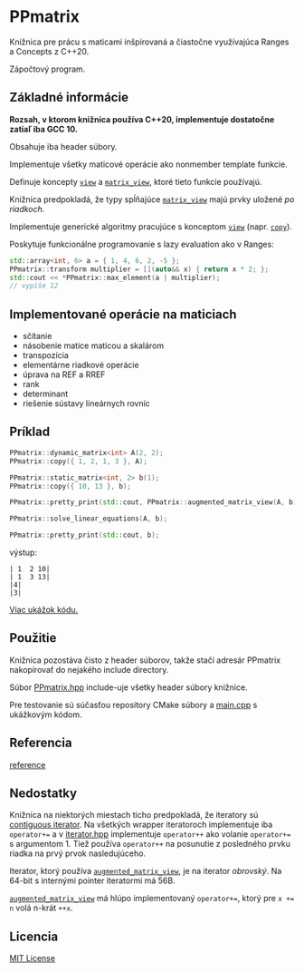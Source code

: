 # PPmatrix

Knižnica pre prácu s maticami inšpirovaná a čiastočne
využívajúca Ranges a Concepts z C++20.

Zápočtový program.

## Základné informácie

**Rozsah, v ktorom knižnica používa C++20,
implementuje dostatočne zatiaľ iba GCC 10.**

Obsahuje iba header súbory.

Implementuje všetky maticové operácie ako nonmember template funkcie.

Definuje koncepty [`view`](reference.md#view)
a [`matrix_view`](reference.md#matrix_view),
ktoré tieto funkcie používajú.

Knižnica predpokladá, že typy spĺňajúce
[`matrix_view`](reference.md#matrix_view)
majú prvky uložené *po riadkoch*.

Implementuje generické algoritmy pracujúce s konceptom [`view`](reference.md#view)
(napr. [`copy`](reference.md#copy)).

Poskytuje funkcionálne programovanie s lazy evaluation ako v Ranges:

```cpp
std::array<int, 6> a = { 1, 4, 6, 2, -5 };
PPmatrix::transform multiplier = [](auto&& x) { return x * 2; };
std::cout << *PPmatrix::max_element(a | multiplier);
// vypíše 12
```

## Implementované operácie na maticiach

* sčítanie
* násobenie matice maticou a skalárom
* transpozícia
* elementárne riadkové operácie
* úprava na REF a RREF
* rank
* determinant
* riešenie sústavy lineárnych rovníc

## Príklad

```cpp
PPmatrix::dynamic_matrix<int> A(2, 2);
PPmatrix::copy({ 1, 2, 1, 3 }, A);

PPmatrix::static_matrix<int, 2> b(1);
PPmatrix::copy({ 10, 13 }, b);

PPmatrix::pretty_print(std::cout, PPmatrix::augmented_matrix_view(A, b));

PPmatrix::solve_linear_equations(A, b);

PPmatrix::pretty_print(std::cout, b);
```

výstup:

```
| 1  2 10|
| 1  3 13|
|4|
|3|
```

[Viac ukážok kódu.](examples.md)

## Použitie

Knižnica pozostáva čisto z header súborov, takže stačí adresár PPmatrix
nakopírovať do nejakého include directory.

Súbor [PPmatrix.hpp](PPmatrix/PPmatrix.hpp)
include-uje všetky header súbory knižnice.

Pre testovanie sú súčasťou repository CMake súbory a [main.cpp](PPmatrix/main.cpp)
s ukážkovým kódom.

## Referencia

[reference](reference.md)

## Nedostatky

Knižnica na niektorých miestach ticho predpokladá, že iteratory sú
[contiguous iterator](https://en.cppreference.com/w/cpp/named_req/ContiguousIterator).
Na všetkých wrapper iteratoroch implementuje iba `operator+=`
a v [iterator.hpp](PPmatrix/iterator.hpp#L38) implementuje `operator++`
ako volanie `operator+=` s argumentom 1. Tiež používa `operator++`
na posunutie z posledného prvku riadka na prvý prvok nasledujúceho.

Iterator, ktorý používa
[`augmented_matrix_view`](reference.md#augmented_matrix_view),
je na iterator *obrovský*. Na 64-bit s internými pointer iteratormi má 56B.

[`augmented_matrix_view`](reference.md#augmented_matrix_view)
má hlúpo implementovaný `operator+=`, ktorý pre `x += n` volá n-krát `++x`.

## Licencia

[MIT License](LICENSE)
